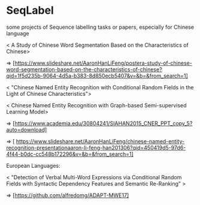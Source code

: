 # SeqLabel
some projects of Sequence labelling tasks or papers, especially for Chinese language

\< A Study of Chinese Word Segmentation Based on the Characteristics of Chinese>

=> [https://www.slideshare.net/AaronHanLiFeng/postera-study-of-chinese-word-segmentation-based-on-the-characteristics-of-chinese?qid=1f5d235b-9064-4d5a-b383-8d850ecb5407&v=&b=&from_search=1]


\< "Chinese Named Entity Recognition with Conditional Random Fields in the Light of Chinese Characteristics">

\< Chinese Named Entity Recognition with Graph-based Semi-supervised Learning Model>

=> [https://www.academia.edu/30804241/SIAHAN2015_CNER_PPT_copy_5?auto=download]

=> [ https://www.slideshare.net/AaronHanLiFeng/chinese-named-entity-recognition-presentationaaron-li-feng-han201306?qid=450419d5-97d6-4f44-b0dc-cc548b172296&v=&b=&from_search=1]



European Languages:

\< "Detection of Verbal Multi-Word Expressions via Conditional Random Fields with Syntactic Dependency Features and Semantic Re-Ranking" >

=> [https://github.com/alfredomg/ADAPT-MWE17]
